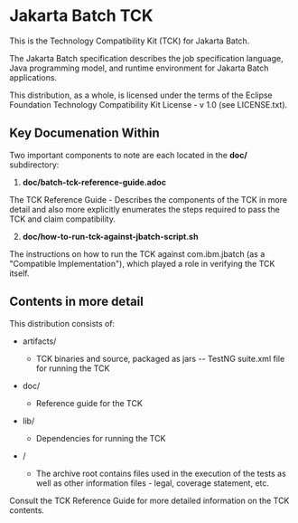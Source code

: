 # Jakarta Batch TCK 

This is the Technology Compatibility Kit (TCK) for Jakarta Batch.  

The Jakarta Batch specification describes the job specification language,
Java programming model, and runtime environment for Jakarta Batch applications.

This distribution, as a whole, is licensed under the terms of the Eclipse Foundation Technology Compatibility Kit License - v 1.0 (see LICENSE.txt).

## Key Documenation Within

Two important components to note are each located in the **doc/** subdirectory: 

1. **doc/batch-tck-reference-guide.adoc**

The TCK Reference Guide - Describes the components of the TCK in more detail and also more explicitly enumerates the steps required to pass the TCK and claim compatibility.

2.  **doc/how-to-run-tck-against-jbatch-script.sh**

The instructions on how to run the TCK against com.ibm.jbatch (as a "Compatible Implementation"), which played a role in verifying the TCK itself.

## Contents in more detail

This distribution consists of:

* artifacts/

  * TCK binaries and source, packaged as jars
   -- TestNG suite.xml file for running the TCK

* doc/

  * Reference guide for the TCK

* lib/

  * Dependencies for running the TCK

* /  

  * The archive root contains files used in the execution of the tests as well as other information files - legal, coverage statement, etc.

Consult the TCK Reference Guide for more detailed information on the TCK contents.